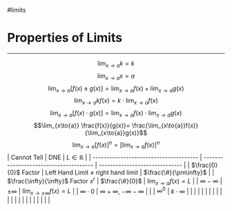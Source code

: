 #limits 
# Properties of Limits
---
$$\lim_{x\to{a}}k=k$$
$$\lim_{x\to{a}}x=a$$
$$\lim_{x\to{a}}[f(x)\pm g(x)]=\lim_{x\to{a}}f(x)+\lim_{x\to{a}}g(x)$$
$$\lim_{x\to{a}}kf(x)=k\cdot\lim_{x\to{a}}f(x)$$
$$\lim_{x\to{a}}[f(x)\cdot g(x)]=\lim_{x\to{a}}f(x)\cdot \lim_{x\to{a}} g(x)$$
$$\lim_{x\to{a}} \frac{f(x)}{g(x)}= \frac{\lim_{x\to{a}}f(x)}{\lim_{x\to{a}}g(x)}$$
$$\lim_{x\to{a}}[f(x)]^{n}=[\lim_{x\to{a}}f(x)]^n$$
| Cannot Tell                            | DNE                                    | $L \in \mathbb{R}$             |
| -------------------------------------- | -------------------------------------- | ------------------------------ |
| $\frac{0}{0}$ Factor                   | Left Hand Limit $\ne$ right hand limit | $\frac{\#}{\pm\infty}$         |
| $\frac{\infty}{\infty}$ Factor $x^{r}$ | $\frac{\#}{0}$                         | $\lim_{x\to{a}}f(x)=L$         |
| $\infty-\infty$                        | $\pm\infty$                            | $\lim_{x\to{\pm\infty}}f(x)=L$ |
| $\infty\cdot0$                         | $\infty+\infty$, $-\infty-\infty$      |                                |
| $\infty^{0}$                           | $k\cdot\infty$                         |                                |
|                                        |                                        |                                |
|                                        |                                        |                                |
|                                        |                                        |                                |
|                                        |                                        |                                |
|                                        |                                        |                                |
